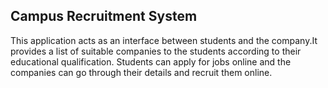 ## Campus Recruitment System
This application acts as an interface between students and the company.It provides a list of suitable companies to the students according to their educational qualification. Students can apply for jobs online and the companies can go through their details and recruit them online.

